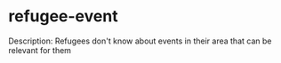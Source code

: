 # refugee-event
Description: Refugees don't know about events in their area that can be relevant for them

